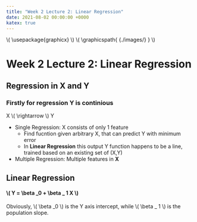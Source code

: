 ```yaml
---
title: "Week 2 Lecture 2: Linear Regression"
date: 2021-08-02 00:00:00 +0000
katex: true
---
```

\\( \usepackage{graphicx} \\)
\\( \graphicspath{ {./images/} } \\)
# Week 2 Lecture 2: Linear Regression

## Regression in X and Y

### Firstly for **regression** Y is continious

X \\( \rightarrow \\) Y

* Single Regression: X consists of only 1 feature
  * Find fucntion given arbitrary X, that can predict Y with minimum error
  * In **Linear Regression** this output Y function happens to be a line, trained based on an existing set of (X,Y)
* Multiple Regression: Multiple features in **X**

## Linear Regression

#### \\( Y = \beta _0 + \beta _ 1 X \\)

Obviously, \\( \beta _0 \\) is the Y axis intercept, while \\( \beta _ 1 \\) is the population slope.
 
